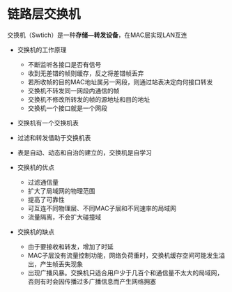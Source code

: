 <!--
 * @Descripttion: 
 * @version: 
 * @Author: WangQing
 * @email: 2749374330@qq.com
 * @Date: 2019-12-05 17:13:52
 * @LastEditors: WangQing
 * @LastEditTime: 2019-12-05 17:24:45
 -->
# 链路层交换机

交换机（Swtich）是一种**存储—转发设备**，在MAC层实现LAN互连

- 交换机的工作原理
    - 不断监听各接口是否有信号
    - 收到无差错的帧则缓存，反之将差错帧丢弃
    - 若所收帧的目的MAC地址属另一网段，则通过站表决定向何接口转发
    - 交换机不转发同一网段内通信的帧
    - 交换机不修改所转发的帧的源地址和目的地址
    - 交换机一个接口就是一个网段

- 交换机有一个交换机表
- 过滤和转发借助于交换机表
- 表是自动、动态和自治的建立的，交换机是自学习

- 交换机的优点
    - 过滤通信量
    - 扩大了局域网的物理范围
    - 提高了可靠性
    - 可互连不同物理层、不同MAC子层和不同速率的局域网
    - 流量隔离，不会扩大碰撞域
- 交换机的缺点
    - 由于要接收和转发，增加了时延
    - MAC子层没有流量控制功能，网络负荷重时，交换机缓存空间可能发生溢出，产生帧丢失现象
    - 出现广播风暴。交换机只适合用户少于几百个和通信量不太大的局域网，否则有时会因传播过多广播信息而产生网络拥塞
